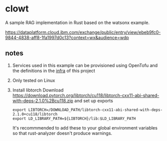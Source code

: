 # clowt
A sample RAG implementation in Rust based on the watsonx example.

https://dataplatform.cloud.ibm.com/exchange/public/entry/view/ebeb9fc0-9844-4838-aff8-1fa1997d0c13?context=wx&audience=wdp


## notes

1. Services used in this example can be provisioned using OpenTofu and the definitions in the [infra](./infra) of this project

1. Only tested on Linux


1. Install libtorch 
   Download https://download.pytorch.org/libtorch/cu118/libtorch-cxx11-abi-shared-with-deps-2.1.0%2Bcu118.zip and set up exports

   ```
   export LIBTORCH=/DOWNLOAD_PATH/libtorch-cxx11-abi-shared-with-deps-2.1.0+cu118/libtorch
   export LD_LIBRARY_PATH=${LIBTORCH}/lib:$LD_LIBRARY_PATH
   ```
   It's recommmended to add these to your global environment variables so that rust-analyzer doesn't produce warnings.

